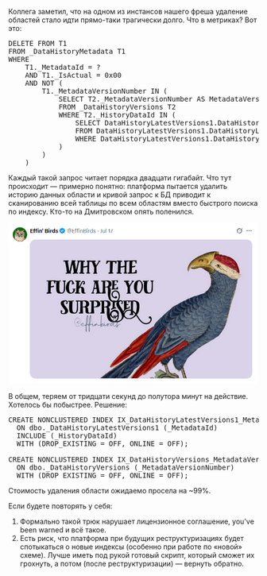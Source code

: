 Коллега заметил, что на одном из инстансов нашего фреша удаление областей стало идти прямо-таки трагически долго. Что в метриках? Вот это:

<pre>
DELETE FROM T1
FROM _DataHistoryMetadata T1
WHERE 
    T1._MetadataId = ?
    AND T1._IsActual = 0x00 
    AND NOT (
        T1._MetadataVersionNumber IN (
            SELECT T2._MetadataVersionNumber AS MetadataVersionNumber_
            FROM _DataHistoryVersions T2
            WHERE T2._HistoryDataId IN (
                SELECT DataHistoryLatestVersions1.DataHistoryLatestVersions._HistoryDataId AS HistoryDataId_
                FROM DataHistoryLatestVersions1.DataHistoryLatestVersions T3
                WHERE DataHistoryLatestVersions1.DataHistoryLatestVersions._MetadataId = ?
            )
        )
    )
</pre>

Каждый такой запрос читает порядка двадцати гигабайт. Что тут происходит — примерно понятно: платформа пытается удалить историю данных области и кривой запрос к БД приводит к сканированию всей таблицы по всем областям вместо быстрого поиска по индексу. Кто-то на Дмитровском опять поленился.

[![Чему ты удивлён?](why.png)](https://x.com/EffinBirds/status/1945545263407301033)

В общем, теряем от тридцати секунд до полутора минут на действие. Хотелось бы побыстрее. Решение:

<pre>
CREATE NONCLUSTERED INDEX IX_DataHistoryLatestVersions1_MetadataId
  ON dbo._DataHistoryLatestVersions1 (_MetadataId)
  INCLUDE (_HistoryDataId)
  WITH (DROP_EXISTING = OFF, ONLINE = OFF);
 
CREATE NONCLUSTERED INDEX IX_DataHistoryVersions_MetadataVersionNumber
  ON dbo._DataHistoryVersions (_MetadataVersionNumber)
  WITH (DROP_EXISTING = OFF, ONLINE = OFF);
</pre>

Стоимость удаления области ожидаемо просела на ~99%.

Если будете повторять у себя:
        
1. Формально такой трюк нарушает лицензионное соглашение, you've been warned и всё такое.
2. Есть риск, что платформа при будущих реструктуризациях будет спотыкаться о новые индексы (особенно при работе по «новой» схеме). Лучше иметь под рукой готовый скрипт, который сможет их грохнуть, а потом (после реструктуризации) — вернуть обратно.
